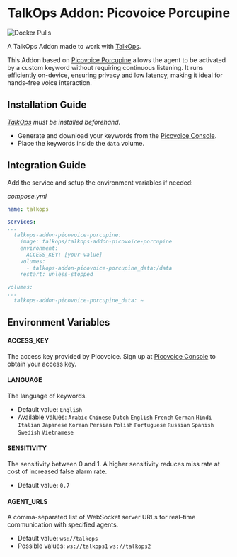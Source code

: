 # TalkOps Addon: Picovoice Porcupine
![Docker Pulls](https://img.shields.io/docker/pulls/talkops/talkops-addon-picovoice-porcupine)

A TalkOps Addon made to work with [TalkOps](https://link.talkops.app/talkops).

This Addon based on [Picovoice Porcupine](https://picovoice.ai/platform/porcupine/) allows the agent to be activated by a custom keyword without requiring continuous listening. It runs efficiently on-device, ensuring privacy and low latency, making it ideal for hands-free voice interaction.

## Installation Guide

_[TalkOps](https://link.talkops.app/install-talkops) must be installed beforehand._

* Generate and download your keywords from the [Picovoice Console](https://console.picovoice.ai).
* Place the keywords inside the `data` volume.

## Integration Guide

Add the service and setup the environment variables if needed:

_compose.yml_
``` yml
name: talkops

services:
...
  talkops-addon-picovoice-porcupine:
    image: talkops/talkops-addon-picovoice-porcupine
    environment:
      ACCESS_KEY: [your-value]
    volumes:
      - talkops-addon-picovoice-porcupine_data:/data
    restart: unless-stopped

volumes:
...
  talkops-addon-picovoice-porcupine_data: ~

```

## Environment Variables

#### ACCESS_KEY

The access key provided by Picovoice. Sign up at [Picovoice Console](https://console.picovoice.ai/signup) to obtain your access key.

#### LANGUAGE

The language of keywords.
* Default value: `English`
* Available values: `Arabic` `Chinese` `Dutch` `English` `French` `German` `Hindi` `Italian` `Japanese` `Korean` `Persian` `Polish` `Portuguese` `Russian` `Spanish` `Swedish` `Vietnamese`

#### SENSITIVITY

The sensitivity between 0 and 1. A higher sensitivity reduces miss rate at cost of increased false alarm rate.
* Default value: `0.7`

#### AGENT_URLS

A comma-separated list of WebSocket server URLs for real-time communication with specified agents.
* Default value: `ws://talkops`
* Possible values: `ws://talkops1` `ws://talkops2`
